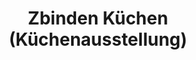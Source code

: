---
title: "Zbinden Küchen (Küchenausstellung)"
url: /schwarzenburg/zbinden-kuechen-kuechenausstellung/
shop: Küchen
---